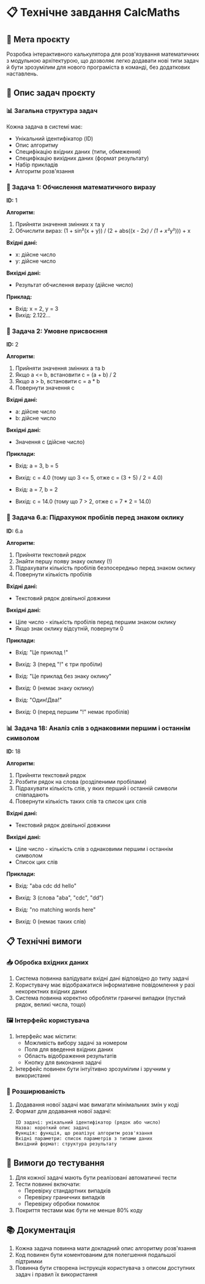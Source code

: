 # 📋 Технічне завдання CalcMaths

## 🎯 Мета проєкту
Розробка інтерактивного калькулятора для розв'язування математичних з модульною архітектурою, що дозволяє легко додавати нові типи задач й бути зрозумілим для нового програміста в команді, без додаткових наставлень. 

## 📝 Опис задач проєкту

### 📊 Загальна структура задач
Кожна задача в системі має:
- Унікальний ідентифікатор (ID)
- Опис алгоритму
- Специфікацію вхідних даних (типи, обмеження)
- Специфікацію вихідних даних (формат результату)
- Набір прикладів
- Алгоритм розв'язання

### 🧮 Задача 1: Обчислення математичного виразу
**ID:** 1

**Алгоритм:**
1. Прийняти значення змінних x та y
2. Обчислити вираз: (1 + sin²(x + y)) / (2 + abs((x - 2*x) / (1 + x²*y²))) + x

**Вхідні дані:**
- x: дійсне число
- y: дійсне число

**Вихідні дані:**
- Результат обчислення виразу (дійсне число)

**Приклад:**
- Вхід: x = 2, y = 3
- Вихід: 2.122...

### 🔢 Задача 2: Умовне присвоєння
**ID:** 2

**Алгоритм:**
1. Прийняти значення змінних a та b
2. Якщо a <= b, встановити c = (a + b) / 2
3. Якщо a > b, встановити c = a * b
4. Повернути значення c

**Вхідні дані:**
- a: дійсне число
- b: дійсне число

**Вихідні дані:**
- Значення c (дійсне число)

**Приклади:**
- Вхід: a = 3, b = 5
- Вихід: c = 4.0 (тому що 3 <= 5, отже c = (3 + 5) / 2 = 4.0)

- Вхід: a = 7, b = 2
- Вихід: c = 14.0 (тому що 7 > 2, отже c = 7 * 2 = 14.0)

### 📏 Задача 6.a: Підрахунок пробілів перед знаком оклику
**ID:** 6.a

**Алгоритм:**
1. Прийняти текстовий рядок
2. Знайти першу появу знаку оклику (!)
3. Підрахувати кількість пробілів безпосередньо перед знаком оклику
4. Повернути кількість пробілів

**Вхідні дані:**
- Текстовий рядок довільної довжини

**Вихідні дані:**
- Ціле число - кількість пробілів перед першим знаком оклику
- Якщо знак оклику відсутній, повернути 0

**Приклади:**
- Вхід: "Це приклад   !"
- Вихід: 3 (перед "!" є три пробіли)

- Вхід: "Це приклад без знаку оклику"
- Вихід: 0 (немає знаку оклику)

- Вхід: "Один!Два!"
- Вихід: 0 (перед першим "!" немає пробілів)

### 📊 Задача 18: Аналіз слів з однаковими першим і останнім символом
**ID:** 18

**Алгоритм:**
1. Прийняти текстовий рядок
2. Розбити рядок на слова (розділеними пробілами)
3. Підрахувати кількість слів, у яких перший і останній символи співпадають
4. Повернути кількість таких слів та список цих слів

**Вхідні дані:**
- Текстовий рядок довільної довжини

**Вихідні дані:**
- Ціле число - кількість слів з однаковими першим і останнім символом
- Список цих слів

**Приклади:**
- Вхід: "aba cdc dd hello"
- Вихід: 3 (слова "aba", "cdc", "dd")

- Вхід: "no matching words here"
- Вихід: 0 (немає таких слів)

## 📋 Технічні вимоги

### 📥 Обробка вхідних даних
1. Система повинна валідувати вхідні дані відповідно до типу задачі
2. Користувачу має відображатися інформативне повідомлення у разі некоректних вхідних даних
3. Система повинна коректно обробляти граничні випадки (пустий рядок, великі числа, тощо)

### 🖼️ Інтерфейс користувача
1. Інтерфейс має містити:
   - Можливість вибору задачі за номером
   - Поля для введення вхідних даних
   - Область відображення результатів
   - Кнопку для виконання задачі
2. Інтерфейс повинен бути інтуїтивно зрозумілим і зручним у використанні



### 🔧 Розширюваність
1. Додавання нової задачі має вимагати мінімальних змін у коді
2. Формат для додавання нової задачі:
   ```
   ID задачі: унікальний ідентифікатор (рядок або число)
   Назва: короткий опис задачі
   Функція: функція, що реалізує алгоритм розв'язання
   Вхідні параметри: список параметрів з типами даних
   Вихідний формат: структура результату
   ```

## 🧪 Вимоги до тестування
1. Для кожної задачі мають бути реалізовані автоматичні тести
2. Тести повинні включати:
   - Перевірку стандартних випадків
   - Перевірку граничних випадків
   - Перевірку обробки помилок
3. Покриття тестами має бути не менше 80% коду

## 📚 Документація
1. Кожна задача повинна мати докладний опис алгоритму розв'язання
2. Код повинен бути коментованим для полегшення подальшої підтримки
3. Повинна бути створена інструкція користувача з описом доступних задач і правил їх використання

